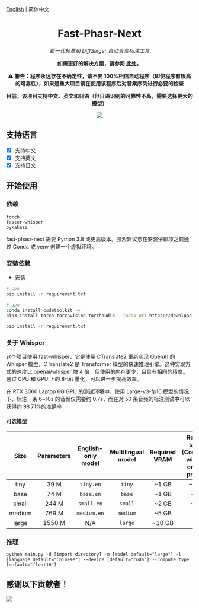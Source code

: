 [English](/README.md) | 简体中文

<div align="center">

<h1>Fast-Phasr-Next</h1>

<i>新一代轻量级 DiffSinger 自动音素标注工具</i>

<b>如需更好的解决方案，请参阅 [此处](https://github.com/wolfgitpr/LyricFA)。</b>

<b>⚠️ 警告：程序永远存在不确定性，请不要 100%相信自动程序（即使程序有很高的可靠性），如果是重大项目请在使用该程序后对音素序列进行必要的检查</b>

<b> 目前，该项目支持中文、英文和日语（但日语识别的可靠性不高，需要选择更大的模型）</b>

<img src="./img/workflow.png" style="max-width:200px;">

</div>

## 支持语言

- [x] 支持中文
- [x] 支持英文
- [x] 支持日文

## 开始使用

### 依赖

```
torch
faster-whisper
pykakasi
```

fast-phasr-next 需要 Python 3.8 或更高版本。强烈建议您在安装依赖项之前通过 Conda 或 venv 创建一个虚拟环境。

### 安装依赖

- 安装

```bash
# cpu
pip install -r requirement.txt

# gpu
conda install cudatoolkit -y
pip3 install torch torchvision torchaudio --index-url https://download.pytorch.org/whl/cu118

pip install -r requirement.txt
```

### 关于 Whisper

这个项目使用 fast-whisper，它是使用 CTranslate2 重新实现 OpenAI 的 Whisper 模型，CTranslate2 是 Transformer 模型的快速推理引擎。这种实现方式的速度比 openai/whisper 快 4 倍，但使用的内存更少，且具有相同的精度。通过 CPU 和 GPU 上的 8-bit 量化，可以进一步提高效率。

在 RTX 3060 Laptop 6G GPU 的测试环境中，使用 Large-v3-fp16 模型的情况下，标注一条 6~10s 的音频仅需要约 0.7s，而在对 50 条音频的标注测试中可以获得约 98.71%的准确率

#### 可选模型

|  Size  | Parameters | English-only model | Multilingual model | Required VRAM | Relative speed (Compared with the original project) |
| :----: | :--------: | :----------------: | :----------------: | :-----------: | :------------: |
|  tiny  |    39 M    |     `tiny.en`      |       `tiny`       |     ~1 GB     |      ~128x     |
|  base  |    74 M    |     `base.en`      |       `base`       |     ~1 GB     |      ~64x      |
|  small |   244 M    |     `small.en`     |      `small`       |     ~2 GB     |      ~36x      |
| medium |   769 M    |    `medium.en`     |      `medium`      |     ~5 GB     |      ~8x       |
| large  |   1550 M   |        N/A         |      `large`       |    ~10 GB     |      ~4x       |

### 推理

```
python main.py -d [import directory] -m [model default="large"] -l [language default="Chinese"] --device [default="cuda"] --compute_type [default="float16"]
```

## 感谢以下贡献者！

<a href="https://github.com/StarDawn-VirtualSinger/fast-phasr-next/contributors">
  <img src="https://contrib.rocks/image?repo=StarDawn-VirtualSinger/fast-phasr-next" />
</a>
